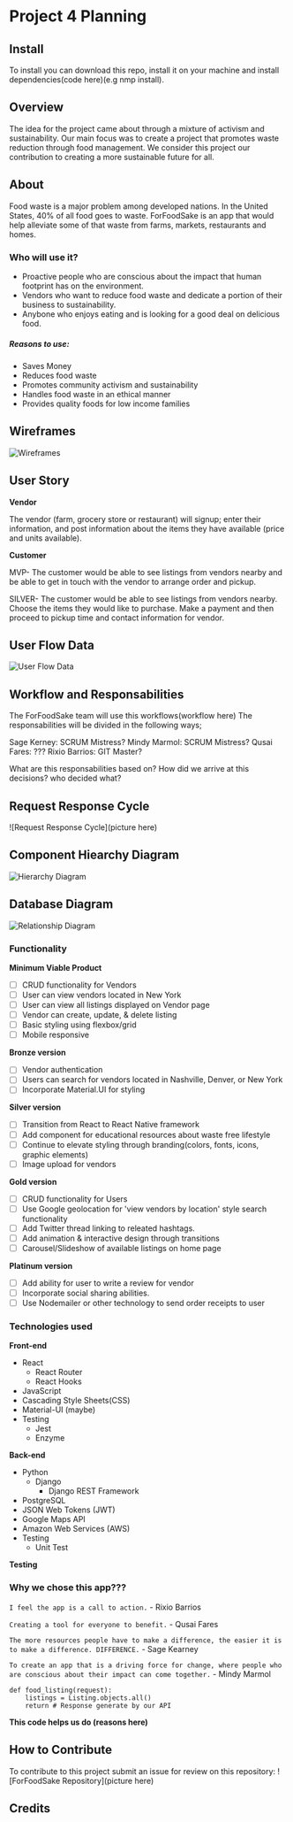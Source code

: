 # Project 4 Planning

## Install

To install you can download this repo, install it on your machine and install dependencies(code here)(e.g nmp install).

## Overview

The idea for the project came about through a mixture of activism and sustainability.
Our main focus was to create a project that promotes waste reduction through food management.
We consider this project our contribution to creating a more sustainable future for all.

## About

Food waste is a major problem among developed nations. In the United States, 40% of all food goes to waste.
ForFoodSake is an app that would help alleviate some of that waste from farms, markets, restaurants and homes.

### Who will use it?

- Proactive people who are conscious about the impact that human footprint has on the environment.
- Vendors who want to reduce food waste and dedicate a portion of their business to sustainability.
- Anybone who enjoys eating and is looking for a good deal on delicious food.

##### Reasons to use:

- Saves Money
- Reduces food waste
- Promotes community activism and sustainability
- Handles food waste in an ethical manner
- Provides quality foods for low income families

## Wireframes

![Wireframes](wireframe-mvp.png)

## User Story

**Vendor**

The vendor (farm, grocery store or restaurant) will signup; enter their information, and post information about the items they have available (price and units available).

**Customer**

MVP- The customer would be able to see listings from vendors nearby and be able to get in touch with the vendor to arrange order and pickup.

SILVER- The customer would be able to see listings from vendors nearby. Choose the items they would like to purchase. Make a payment and then proceed to pickup time and contact information for vendor.

## User Flow Data

![User Flow Data](userdataflow.png)

## Workflow and Responsabilities

The ForFoodSake team will use this workflows(workflow here)
The responsabilities will be divided in the following ways;

Sage Kerney: SCRUM Mistress?
Mindy Marmol: SCRUM Mistress?
Qusai Fares: ???
Rixio Barrios: GIT Master?

What are this responsabilities based on? How did we arrive at this decisions? who decided what?

## Request Response Cycle

![Request Response Cycle](picture here)

## Component Hiearchy Diagram

![Hierarchy Diagram](component-hierarchy-mvp.jpg)

## Database Diagram

![Relationship Diagram](relationship-diagram-mvp.png)

### Functionality

**Minimum Viable Product**

- [ ] CRUD functionality for Vendors
- [ ] User can view vendors located in New York
- [ ] User can view all listings displayed on Vendor page
- [ ] Vendor can create, update, & delete listing
- [ ] Basic styling using flexbox/grid
- [ ] Mobile responsive

**Bronze version**

- [ ] Vendor authentication
- [ ] Users can search for vendors located in Nashville, Denver, or New York
- [ ] Incorporate Material.UI for styling

**Silver version**

- [ ] Transition from React to React Native framework
- [ ] Add component for educational resources about waste free lifestyle
- [ ] Continue to elevate styling through branding(colors, fonts, icons, graphic elements)
- [ ] Image upload for vendors

**Gold version**

- [ ] CRUD functionality for Users
- [ ] Use Google geolocation for 'view vendors by location' style search functionality
- [ ] Add Twitter thread linking to releated hashtags.
- [ ] Add animation & interactive design through transitions
- [ ] Carousel/Slideshow of available listings on home page

**Platinum version**

- [ ] Add ability for user to write a review for vendor
- [ ] Incorporate social sharing abilities.
- [ ] Use Nodemailer or other technology to send order receipts to user

### Technologies used

**Front-end**

- React
  - React Router
  - React Hooks
- JavaScript
- Cascading Style Sheets(CSS)
- Material-UI (maybe)
- Testing
  - Jest
  - Enzyme

**Back-end**

- Python
  - Django
    - Django REST Framework
- PostgreSQL
- JSON Web Tokens (JWT)
- Google Maps API
- Amazon Web Services (AWS)
- Testing
  - Unit Test

**Testing**

### Why we chose this app???

`I feel the app is a call to action.`
\- Rixio Barrios

`Creating a tool for everyone to benefit.`
\- Qusai Fares

`The more resources people have to make a difference, the easier it is to make a difference. DIFFERENCE.`
\- Sage Kearney

`To create an app that is a driving force for change, where people who are conscious about their impact can come together.`
\- Mindy Marmol

```PY
def food_listing(request):
    listings = Listing.objects.all()
    return # Response generate by our API
```

**This code helps us do (reasons here)**

## How to Contribute

To contribute to this project submit an issue for review on this repository:
![ForFoodSake Repository](picture here)

## Credits
